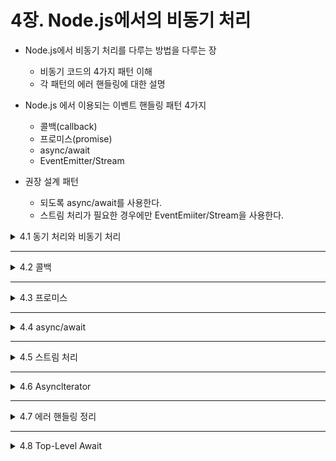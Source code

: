 # 4장. Node.js에서의 비동기 처리

* Node.js에서 비동기 처리를 다루는 방법을 다루는 장
  * 비동기 코드의 4가지 패턴 이해
  * 각 패턴의 에러 핸들링에 대한 설명
 
* Node.js 에서 이용되는 이벤트 핸들링 패턴 4가지
  * 콜백(callback)
  * 프로미스(promise)
  * async/await
  * EventEmitter/Stream

* 권장 설계 패턴
  * 되도록 async/await를 사용한다.
  * 스트림 처리가 필요한 경우에만 EventEmiiter/Stream을 사용한다.

<details>
<summary>4.1 동기 처리와 비동기 처리</summary>
<div markdown="1">    
 
* Node.js에는 이벤트 루프가 있어 싱글 프로세스/싱글 스레드여도 여러 요청을 효율적으로 처리할 수 있음
* 반대로 말하면 이벤트 루프를 장시간 정지시키는 코드는 여러 요청을 받을 때 성능을 발휘하기 어려움!!
* So, Node.js 코드를 작성할 때는 **이벤트 루프가 장시간 정지되지 않도록** 유의해야 함
* Node.js의 이벤트 루프를 정지시키는 건? 동기 처리(비동기 이외의 처리)

</div>
</details>

___

<details>
<summary>4.2 콜백</summary>
<div markdown="1">    

### 4.2.1 Node.js와 Callback

</div>
</details>

___

<details>
<summary>4.3 프로미스</summary>
<div markdown="1">    

### 4.3.1 콜백의 프로미스화

</div>
</details>

___

<details>
<summary>4.4 async/await</summary>
<div markdown="1">    

</div>
</details>

___

<details>
<summary>4.5 스트림 처리</summary>
<div markdown="1">    

### 4.5.1 스트림 처리의 에러 핸들링

</div>
</details>

___

<details>
<summary>4.6 Asynclterator</summary>
<div markdown="1">    

### 4.6.1 Asynclterator가 도움이 되는 이유

</div>
</details>

___

<details>
<summary>4.7 에러 핸들링 정리</summary>
<div markdown="1">    

### 4.7.1 비동기 에러 핸들링

</div>
</details>

___

<details>
<summary>4.8 Top-Level Await</summary>
<div markdown="1">    

### 4.8.1 Top-Level Await와 Asynclterator의 주의점

</div>
</details>
